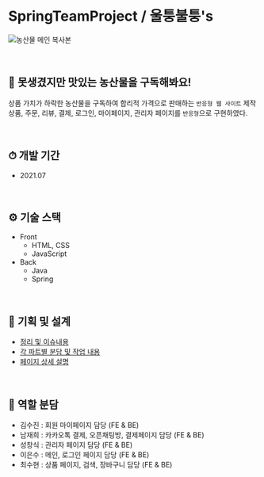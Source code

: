 # SpringTeamProject / 울퉁불퉁's
![농산물 메인  복사본](https://user-images.githubusercontent.com/85085844/149729437-c4139a31-c95b-4ce0-9c7c-6f85578b0856.jpg)

<br>

## 🥕 못생겼지만 맛있는 농산물을 구독해봐요!
 
상품 가치가 하락한 농산물을 구독하여 합리적 가격으로 판매하는 `반응형 웹 사이트` 제작
상품, 주문, 리뷰, 결제, 로그인, 마이페이지, 관리자 페이지를 `반응형`으로 구현하였다.

<br>

## ⏱ 개발 기간
- 2021.07

<br>

## ⚙️ 기술 스택
- Front
  - HTML, CSS
  - JavaScript
- Back
  - Java
  - Spring

<br>

## 📑 기획 및 설계 
* [정리 및 이슈내용](https://www.notion.so/d68a403fa9194347b38dbcdcf268a7eb?v=df27f3f2380940f1aa7d8730b73316e1)
* [각 파트별 분담 및 작업 내용](https://www.notion.so/bdc872cd08524b979f467ed4ac88c443)
* [페이지 상세 설명](https://github.com/sjkim-jinnyk/SpringTeamProject/wiki)

<br>

## 🔖 역할 분담
- 김수진 : 회원 마이페이지 담당 (FE & BE)
- 남재희 : 카카오톡 결제, 오픈채팅방, 결제페이지 담당 (FE & BE)
- 성창식 : 관리자 페이지 담당 (FE & BE)
- 이은수 : 메인, 로그인 페이지 담당 (FE & BE)
- 최수현 : 상품 페이지, 검색, 장바구니 담당 (FE & BE)
